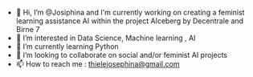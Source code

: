 - 👋 Hi, I’m @Josiphina and I'm currently working on creating a feminist learning assistance AI within the project AIceberg by Decentrale and Birne 7
- 👀 I’m interested in Data Science, Machine learning , AI 
- 🌱 I’m currently learning Python 
- 💞️ I’m looking to collaborate on social and/or  feminist AI projects 
- 📫 How to reach me : thielejosephina@gmail.com

<!---
Josiphina/Josiphina is a ✨ special ✨ repository because its `README.md` (this file) appears on your GitHub profile.
You can click the Preview link to take a look at your changes.
--->
